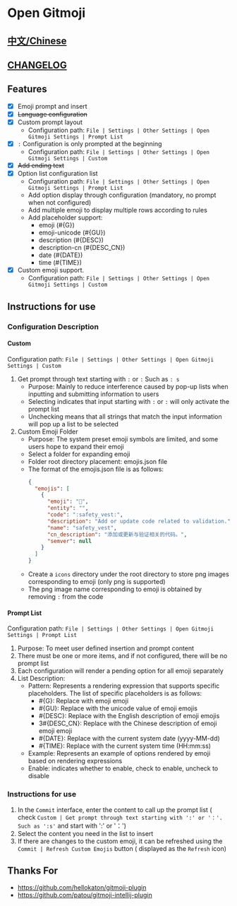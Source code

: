 # Open Gitmoji

## [中文/Chinese](../README.md)

## [CHANGELOG](CHANGELOG.md)

## Features

- [X] Emoji prompt and insert
- [x] ~~Language configuration~~
- [x] Custom prompt layout
    - Configuration path: `File | Settings | Other Settings | Open Gitmoji Settings | Prompt List`
- [x] `:` Configuration is only prompted at the beginning
    - Configuration path: `File | Settings | Other Settings | Open Gitmoji Settings | Custom`
- [x] ~~Add ending text~~
- [X] Option list configuration list
    - Configuration path: `File | Settings | Other Settings | Open Gitmoji Settings | Prompt List`
    - Add option display through configuration (mandatory, no prompt when not configured)
    - Add multiple emoji to display multiple rows according to rules
    - Add placeholder support:
        - emoji (#{G})
        - emoji-unicode (#{GU})
        - description (#{DESC})
        - description-cn (#{DESC_CN})
        - date (#{DATE})
        - time (#{TIME})
- [X] Custom emoji support.
    - Configuration path: `File | Settings | Other Settings | Open Gitmoji Settings | Custom`

## Instructions for use

### Configuration Description

#### Custom

Configuration path: `File | Settings | Other Settings | Open Gitmoji Settings | Custom`

1. Get prompt through text starting with `:` or `:` Such as `: s`
    - Purpose: Mainly to reduce interference caused by pop-up lists when inputting and submitting information to users
    - Selecting indicates that input starting with `:` or `:` will only activate the prompt list
    - Unchecking means that all strings that match the input information will pop up a list to be selected
2. Custom Emoji Folder
    - Purpose: The system preset emoji symbols are limited, and some users hope to expand their emoji
    - Select a folder for expanding emoji
    - Folder root directory placement: emojis.json file
    - The format of the emojis.json file is as follows:
        ```json
        {
          "emojis": [
            {
              "emoji": "🦺",
              "entity": "",
              "code": ":safety_vest:",
              "description": "Add or update code related to validation.",
              "name": "safety_vest",
              "cn_description": "添加或更新与验证相关的代码。",
              "semver": null
            }
          ]
        }
        ```
    - Create a `icons` directory under the root directory to store png images corresponding to emoji (only png is
      supported)
    - The png image name corresponding to emoji is obtained by removing `:` from the code

#### Prompt List

Configuration path: `File | Settings | Other Settings | Open Gitmoji Settings | Prompt List`

1. Purpose: To meet user defined insertion and prompt content
2. There must be one or more items, and if not configured, there will be no prompt list
3. Each configuration will render a pending option for all emoji separately
4. List Description:
    - Pattern: Represents a rendering expression that supports specific placeholders. The list of specific placeholders
      is as follows:
        - #{G}: Replace with emoji emoji
        - #{GU}: Replace with the unicode value of emoji emojis
        - #{DESC}: Replace with the English description of emoji emojis
        - 3#{DESC_CN}: Replace with the Chinese description of emoji emoji emoji
        - #{DATE}: Replace with the current system date (yyyy-MM-dd)
        - #{TIME}: Replace with the current system time (HH:mm:ss)
    - Example: Represents an example of options rendered by emoji based on rendering expressions
    - Enable: indicates whether to enable, check to enable, uncheck to disable

### Instructions for use

1. In the `Commit` interface, enter the content to call up the prompt list (
   check `Custom | Get prompt through text starting with ':' or '：'. Such as ':s'` and start with ':' or '：')
2. Select the content you need in the list to insert
3. If there are changes to the custom emoji, it can be refreshed using the `Commit | Refresh Custom Emojis` button (
   displayed as the `Refresh` icon)

## Thanks For

- https://github.com/hellokaton/gitmoji-plugin
- https://github.com/patou/gitmoji-intellij-plugin